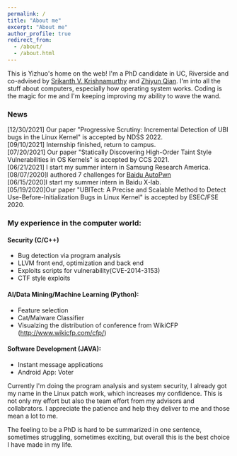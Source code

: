 ```yaml
---
permalink: /
title: "About me"
excerpt: "About me"
author_profile: true
redirect_from: 
  - /about/
  - /about.html
---
```


This is Yizhuo's home on the web! I'm a PhD candidate in UC, Riverside and co-advised by [Srikanth V. Krishnamurthy](https://www.cs.ucr.edu/~krish/) and [Zhiyun Qian](https://www.cs.ucr.edu/~zhiyunq/). I'm into all the stuff about computers, especially how operating system works. Coding is the magic for me and I'm keeping improving my ability to wave the wand. 
### News
[12/30/2021] Our paper "Progressive Scrutiny: Incremental Detection of UBI bugs in the Linux Kernel" is accepted by NDSS 2022.  
[09/10/2021] Internship finished, return to campus.  
[07/20/2021] Our paper "Statically Discovering High-Order Taint Style Vulnerabilities in OS Kernels" is accepted by CCS 2021.  
[06/21/2021] I start my summer intern in Samsung Research America.  
[08/07/2020]I authored 7 challenges for [Baidu AutoPwn](https://anquan.baidu.com/bctf/#/en/autopwn)  
[06/15/2020]I start my summer intern in Baidu X-lab.  
[05/19/2020]Our paper "UBITect: A Precise and Scalable Method to Detect Use-Before-Initialization Bugs in Linux Kernel" is accepted by ESEC/FSE 2020.

### My experience in the computer world:
#### Security (C/C++)
* Bug detection via program analysis
* LLVM front end, optimization and back end
* Exploits scripts for vulnerability(CVE-2014-3153)
* CTF style exploits

#### AI/Data Mining/Machine Learning (Python):
* Feature selection 
* Cat/Malware Classifier
* Visualzing the distribution of conference from WikiCFP (http://www.wikicfp.com/cfp/)


#### Software Development (JAVA):
* Instant message applications
* Android App: Voter

Currently I'm doing the program analysis and system security, I already got my name in the Linux patch work, which increases my confidence. This is not only my effort but also the team effort from my advisors and collabrators. I appreciate the patience and help they deliver to me and those mean a lot to me.

The feeling to be a PhD is hard to be summarized in one sentence, sometimes struggling, sometimes exciting, but overall this is the best choice I have made in my life. 
